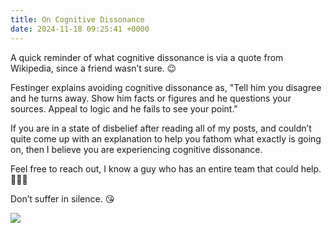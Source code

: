 ```yaml
---
title: On Cognitive Dissonance
date: 2024-11-18 09:25:41 +0000
---
```


A quick reminder of what cognitive dissonance is via a quote from Wikipedia, since a friend wasn’t sure. 😉

Festinger explains avoiding cognitive dissonance as, "Tell him you disagree and he turns away. Show him facts or figures and he questions your sources. Appeal to logic and he fails to see your point."

If you are in a state of disbelief after reading all of my posts, and couldn’t quite come up with an explanation to help you fathom what exactly is going on, then I believe you are experiencing cognitive dissonance.

Feel free to reach out, I know a guy who has an entire team that could help. 🙏🫶😘

Don’t suffer in silence. 😘

![](/577c25f8fc7c2dbcabf83563d05bfa45.jpeg)